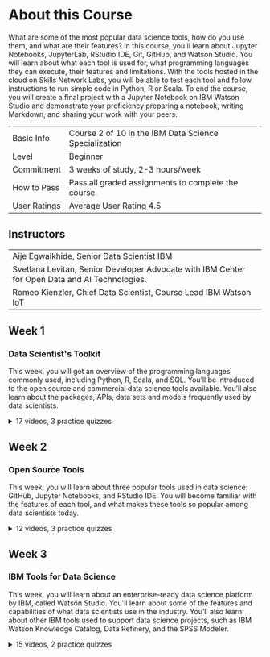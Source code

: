 
# About this Course

What are some of the most popular data science tools, how do you use them, and what are their features? In this course, you'll learn about Jupyter Notebooks, JupyterLab, RStudio IDE, Git, GitHub, and Watson Studio. You will learn about what each tool is used for, what programming languages they can execute, their features and limitations. With the tools hosted in the cloud on Skills Network Labs, you will be able to test each tool and follow instructions to run simple code in Python, R or Scala. To end the course, you will create a final project with a Jupyter Notebook on IBM Watson Studio and demonstrate your proficiency preparing a notebook, writing Markdown, and sharing your work with your peers.

|             |                                                       |
|-------------|-------------------------------------------------------|
|Basic Info   |Course 2 of 10 in the IBM Data Science Specialization  |
|Level        |Beginner                                               |
|Commitment   |3 weeks of study, 2-3 hours/week                       |
|How to Pass  |Pass all graded assignments to complete the course.    |
|User Ratings |Average User Rating 4.5                                | 

## Instructors
|                                                        |  
|--------------------------------------------------------|
|Aije Egwaikhide, Senior Data Scientist IBM                    |
|Svetlana Levitan, Senior Developer Advocate with IBM Center for Open Data and AI Technologies.|
|Romeo Kienzler, Chief Data Scientist, Course Lead IBM Watson IoT|

## Week 1

### Data Scientist's Toolkit

This week, you will get an overview of the programming languages commonly used, including Python, R, Scala, and SQL. You’ll be introduced to the open source and commercial data science tools available. You’ll also learn about the packages, APIs, data sets and models frequently used by data scientists.

<details>
<summary>17 videos, 3 practice quizzes</summary>

1. [Video: Course Introduction](https://www.coursera.org/lecture/open-source-tools-for-data-science/course-introduction-uSoGc)
2. **Video:** Languages of Data Science
3. **Video:** Introduction to Python
4. **Video:** Introduction to R Language
5. **Video:** Introduction to SQL
6. **Video:** Other Languages
7. **Practice Quiz:** Practice Quiz - Languages
8. **Video:** Categories of Data Science Tools
9. **Video:** Open Source Tools for Data Science - Part 1
10. **Video:** Open Source Tools for Data Science - Part 2
11. **Video:** Commercial Tools for Data Science
12. **Video:** Cloud Based Tools for Data Science
13. **Practice Quiz:** Practice Quiz - Tools
14. **Video:** Libraries for Data Science
15. **Video:** Application Programming Interfaces (API)
16. **Video:** Data Sets - Powering Data Science
17. **Video:** Sharing Enterprise Data - Data Asset eXchange
18. **Video:** Machine Learning Models
19. **Video:** The Model Asset Exchange
20. **Ungraded Plugin:** Reading: Explore Data Sets and Models
21. **Practice Quiz:** Practice Quiz - Packages, APIs, Data Sets, Models
</details>

## Week 2

### Open Source Tools

This week, you will learn about three popular tools used in data science: GitHub, Jupyter Notebooks, and RStudio IDE. You will become familiar with the features of each tool, and what makes these tools so popular among data scientists today.

<details>
<summary>12 videos, 3 practice quizzes</summary>

1. [Video: Introduction to Jupyter Notebook](https://www.coursera.org/lecture/open-source-tools-for-data-science/introduction-to-jupyter-notebook-p7bdW)
2. **Video:** Getting Started with Jupyter
3. **Video:** Jupyter Kernels
4. **Video:** Jupyter Architecture
5. **Ungraded Plugin:** Hands-on Lab: Jupyter Notebook - The Basics
6. **LTI Item:** Lab - Jupyter Notebook - The Basics
7. **Ungraded Plugin:** Lab - Jupyter Notebook - More Features
8. **LTI Item:** Lab - Jupyter Notebook - More Features
9. **Ungraded Plugin:** Hands-on Lab: Jupyter Notebook - Advanced Features
10. **LTI Item:** Lab - Jupyter Notebook - Advanced Features
11. **Ungraded Plugin:** Jupyter Notebooks on the Internet
12. **Practice Quiz:** Practice Quiz - Jupyter Notebook
13. **Video:** Introduction to R and RStudio
14. **Video:** Plotting within RStudio
15. **LTI Item:** Getting started with RStudio and Installing packages
16. **Ungraded Plugin:** Getting started with RStudio and Installing packages
17. **LTI Item:** Plotting within RStudio
18. **Ungraded Plugin:** Plotting within RStudio
19. **LTI Item:** Plotting within RStudio (Advanced)
20. **Practice Quiz:** Practice Quiz - RStudio IDE
21. **Video:** Overview of Git/GitHub
22. **Video:** GitHub - Getting Started
23. **Ungraded Plugin:** Lab 1: GitHub Lab - Getting Started
24. **Video:** GitHub - Working with Branches
25. **Ungraded Plugin:** Lab: Branching, Merging and Pull Requests on GitHub (Optional)
26. **Video:** Git and GitHub via command line (Optional)
27. **Ungraded Plugin:** Pre-requisites for command line interface (Optional)
28. **Ungraded Plugin:** Configuring SSH access to repository (Optional)
29. **Ungraded Plugin:** Git and GitHub via command line instructions (Optional)
30. **Video:** Branching and merging via command line (Optional)
31. **Ungraded Plugin:** Lab 2: Branching and merging via command line (Optional)
32. **Video:** Contributing to repositories via pull request (Optional)
33. **Ungraded Plugin:** Lab 3: Contributing to repositories via pull request (Optional)
34. **Practice Quiz:** Practice Quiz - GitHub
</details>

## Week 3

### IBM Tools for Data Science

This week, you will learn about an enterprise-ready data science platform by IBM, called Watson Studio. You'll learn about some of the features and capabilities of what data scientists use in the industry. You’ll also learn about other IBM tools used to support data science projects, such as IBM Watson Knowledge Catalog, Data Refinery, and the SPSS Modeler.

<details>
<summary>15 videos, 2 practice quizzes</summary>

1. **[Video:** What is IBM Watson Studio?](https://www.coursera.org/lecture/open-source-tools-for-data-science/what-is-ibm-watson-studio-QvnOI)
2. **Video:** Watson Studio Introduction
3. **Video:** Creating an Account on IBM Watson Studio
4. **Video:** Jupyter Notebook in Watson Studio - Part 1
5. **Video:** Jupyter Notebook in Watson Studio - Part 2
6. **Ungraded Plugin:** Hands-on Lab: Creating a Watson Studio Project with Jupyter Notebook
7. **Video:** Linking GitHub to Watson Studio
8. **Practice Quiz:** Practice Quiz - Watson Studio
9. **Video:** Other IBM Tools for Data Science
10. **Video:** IBM Watson Knowledge Catalog
11. **Video:** Data Refinery
12. **Video:** SPSS Modeler Flows in Watson Studio
13. **Ungraded Plugin:** Lab: Modeler Flows in Watson Studio
14. **Video:** IBM SPSS Modeler
15. **Video:** SPSS Statistics
16. **Video:** Model Deployment with Watson Machine Learning
17. **Video:** Auto AI in Watson Studio
18. **Video:** IBM Watson OpenScale
19. **Practice Quiz:** Practice Quiz - Other IBM Tools
</details>